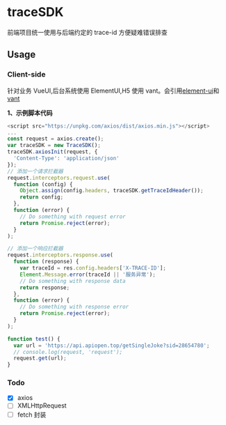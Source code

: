 # traceSDK

前端项目统一使用与后端约定的 trace-id 方便疑难错误排查

## Usage

### Client-side

针对业务 VueUI,后台系统使用 ElementUI,H5 使用 vant。会引用[element-ui](https://element.eleme.cn)和[vant](https://youzan.github.io/vant/)

**1、示例脚本代码**

```javascript
<script src="https://unpkg.com/axios/dist/axios.min.js"></script>
...
const request = axios.create();
var traceSDK = new TraceSDK();
traceSDK.axiosInit(request, {
  'Content-Type': 'application/json'
});
// 添加一个请求拦截器
request.interceptors.request.use(
  function (config) {
    Object.assign(config.headers, traceSDK.getTraceIdHeader());
    return config;
  },
  function (error) {
    // Do something with request error
    return Promise.reject(error);
  }
);

// 添加一个响应拦截器
request.interceptors.response.use(
  function (response) {
    var traceId = res.config.headers['X-TRACE-ID'];
    Element.Message.error(traceId || '服务异常');
    // Do something with response data
    return response;
  },
  function (error) {
    // Do something with response error
    return Promise.reject(error);
  }
);

function test() {
  var url = 'https://api.apiopen.top/getSingleJoke?sid=28654780';
  // console.log(request, 'request');
  request.get(url);
}
```

### Todo

- [x] axios
- [ ] XMLHttpRequest
- [ ] fetch 封装
